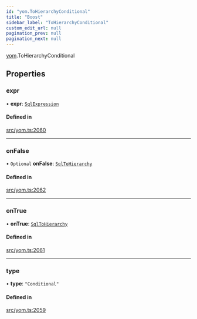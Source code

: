 ```yaml
---
id: "yom.ToHierarchyConditional"
title: "Boost"
sidebar_label: "ToHierarchyConditional"
custom_edit_url: null
pagination_prev: null
pagination_next: null
---
```


[yom](../namespaces/yom.md).ToHierarchyConditional

## Properties

### expr

• **expr**: [`SqlExpression`](../namespaces/yom.md#sqlexpression)

#### Defined in

[src/yom.ts:2060](https://github.com/yolmio/boost/blob/b239488/src/yom.ts#L2060)

___

### onFalse

• `Optional` **onFalse**: [`SqlToHierarchy`](../namespaces/yom.md#sqltohierarchy)

#### Defined in

[src/yom.ts:2062](https://github.com/yolmio/boost/blob/b239488/src/yom.ts#L2062)

___

### onTrue

• **onTrue**: [`SqlToHierarchy`](../namespaces/yom.md#sqltohierarchy)

#### Defined in

[src/yom.ts:2061](https://github.com/yolmio/boost/blob/b239488/src/yom.ts#L2061)

___

### type

• **type**: ``"Conditional"``

#### Defined in

[src/yom.ts:2059](https://github.com/yolmio/boost/blob/b239488/src/yom.ts#L2059)
